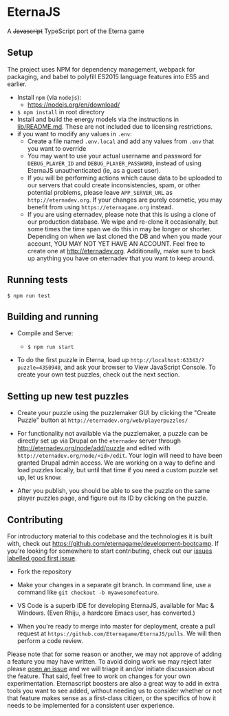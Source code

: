 # EternaJS

A ~~Javascript~~ TypeScript port of the Eterna game

## Setup

The project uses NPM for dependency management, webpack for packaging, and babel to polyfill ES2015 language features into ES5 and earlier.

* Install `npm` (via `nodejs`): 
    - https://nodejs.org/en/download/
* `$ npm install` in root directory
* Install and build the energy models via the instructions in [lib/README.md](lib/README.md). These are not included due to licensing restrictions.
* if you want to modify any values in `.env`:
    - Create a file named `.env.local` and add any values from `.env` that you want to override
    - You may want to use your actual username and password for `DEBUG_PLAYER_ID` and `DEBUG_PLAYER_PASSWORD`, instead of using EternaJS unauthenticated (ie, as a guest user).
    - If you will be performing actions which cause data to be uploaded to our servers that could create inconsistencies, spam, or other potential problems, please leave `APP_SERVER_URL` as `http://eternadev.org`. If your changes are purely cosmetic, you may benefit from using `https://eternagame.org` instead.
    - If you are using eternadev, please note that this is using a clone of our production database. We wipe and re-clone it occasionally, but some times the time span we do this in may be longer or shorter. Depending on when we last cloned the DB and when you made your account, YOU MAY NOT YET HAVE AN ACCOUNT. Feel free to create one at http://eternadev.org. Additionally, make sure to back up anything you have on eternadev that you want to keep around.

## Running tests

`$ npm run test`

## Building and running
* Compile and Serve:
    - `$ npm run start`

* To do the first puzzle in Eterna, load up `http://localhost:63343/?puzzle=4350940`, and ask your browser to View JavaScript Console. To create your own test puzzles, check out the next section.

## Setting up new test puzzles
 * Create your puzzle using the puzzlemaker GUI by clicking the "Create Puzzle" button at `http://eternadev.org/web/playerpuzzles/`

 * For functionality not available via the puzzlemaker, a puzzle can be directly set up via Drupal on the `eternadev` server through http://eternadev.org/node/add/puzzle and edited with `http://eternadev.org/node/<id>/edit`. Your login will need to have been granted Drupal admin access. We are working on a way to define and load puzzles locally, but until that time if you need a custom puzzle set up, let us know.

 * After you publish, you should be able to see the puzzle on the same player puzzles page, and figure out its ID by clicking on the puzzle.

## Contributing
For introductory material to this codebase and the technologies it is built with, check out https://github.com/eternagame/development-bootcamp. If you're looking for somewhere to start contributing, check out our [issues labelled good first issue](https://github.com/eternagame/EternaJS/issues?q=is%3Aopen+is%3Aissue+label%3A%22good+first+issue%22).

 * Fork the repository

 * Make your changes in a separate git branch. In command line, use a command like `git checkout -b myawesomefeature`. 
 
 * VS Code is a superb IDE for developing EternaJS, available for Mac & Windows. (Even Rhiju, a hardcore Emacs user, has converted.)

 * When you're ready to merge into master for deployment, create a pull request at `https://github.com/Eternagame/EternaJS/pulls`. We will then perform a code review.
 
 Please note that for some reason or another, we may not approve of adding a feature you may have written. To avoid doing work we may reject later please [open an issue](https://github.com/eternagame/eternajs/issues) and we will triage it and/or initiate discussion about the feature. That said, feel free to work on changes for your own experimentation. Eternascript boosters are also a great way to add in extra tools you want to see added, without needing us to consider whether or not that feature makes sense as a first-class citizen, or the specifics of how it needs to be implemented for a consistent user experience.
